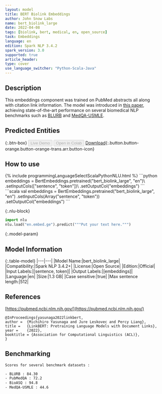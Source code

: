 ```yaml
---
layout: model
title: BERT Biolink Embeddings
author: John Snow Labs
name: bert_biolink_large
date: 2022-04-08
tags: [biolink, bert, medical, en, open_source]
task: Embeddings
language: en
edition: Spark NLP 3.4.2
spark_version: 3.0
supported: true
article_header:
type: cover
use_language_switcher: "Python-Scala-Java"
---
```


## Description

This embeddings component was trained on PubMed abstracts all along with citation link information. The model was introduced in [this paper](https://arxiv.org/abs/2203.15827), achieving state-of-the-art performance on several biomedical NLP benchmarks such as [BLURB](https://microsoft.github.io/BLURB/) and [MedQA-USMLE](https://github.com/jind11/MedQA).

## Predicted Entities



{:.btn-box}
<button class="button button-orange" disabled>Live Demo</button>
<button class="button button-orange" disabled>Open in Colab</button>
[Download](https://s3.amazonaws.com/auxdata.johnsnowlabs.com/public/models/bert_biolink_large_en_3.4.2_3.0_1649411676807.zip){:.button.button-orange.button-orange-trans.arr.button-icon}

## How to use



<div class="tabs-box" markdown="1">
{% include programmingLanguageSelectScalaPythonNLU.html %}
```python
embeddings = BertEmbeddings.pretrained("bert_biolink_large", "en")\
.setInputCols(["sentence", "token"])\
.setOutputCol("embeddings")
```
```scala
val embeddings = BertEmbeddings.pretrained("bert_biolink_large", "en")
.setInputCols(Array("sentence", "token"))
.setOutputCol("embeddings")
```


{:.nlu-block}
```python
import nlu
nlu.load("en.embed.ge").predict("""Put your text here.""")
```

</div>

{:.model-param}
## Model Information

{:.table-model}
|---|---|
|Model Name:|bert_biolink_large|
|Compatibility:|Spark NLP 3.4.2+|
|License:|Open Source|
|Edition:|Official|
|Input Labels:|[sentence, token]|
|Output Labels:|[embeddings]|
|Language:|en|
|Size:|1.3 GB|
|Case sensitive:|true|
|Max sentence length:|512|

## References

[https://pubmed.ncbi.nlm.nih.gov/](https://pubmed.ncbi.nlm.nih.gov/)

```
@InProceedings{yasunaga2022linkbert,
author =  {Michihiro Yasunaga and Jure Leskovec and Percy Liang},
title =   {LinkBERT: Pretraining Language Models with Document Links},
year =    {2022},  
booktitle = {Association for Computational Linguistics (ACL)},  
}
```

## Benchmarking

```bash
Scores for several benchmark datasets :

- BLURB : 84.30
- PubMedQA : 72.2
- BioASQ : 94.8
- MedQA-USMLE : 44.6
```
